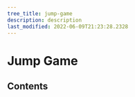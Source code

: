 ```yaml
---
tree_title: jump-game
description: description
last_modified: 2022-06-09T21:23:28.2328
---
```


# Jump Game

## Contents
